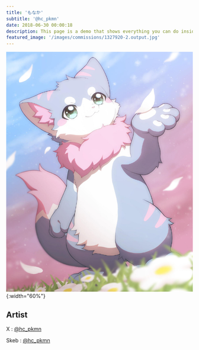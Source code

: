 ```yaml
---
title: 'もなか'
subtitle: '@hc_pkmn'
date: 2018-06-30 00:00:18
description: This page is a demo that shows everything you can do inside portfolio and blog posts.
featured_image: '/images/commissions/1327920-2.output.jpg'
---
```


![](/images/commissions/1327920-2.output.jpg){:width="60%"}

## Artist

X : [@hc_pkmn](https://twitter.com/hc_pkmn)

Skeb : [@hc_pkmn](https://skeb.jp/@hc_pkmn)